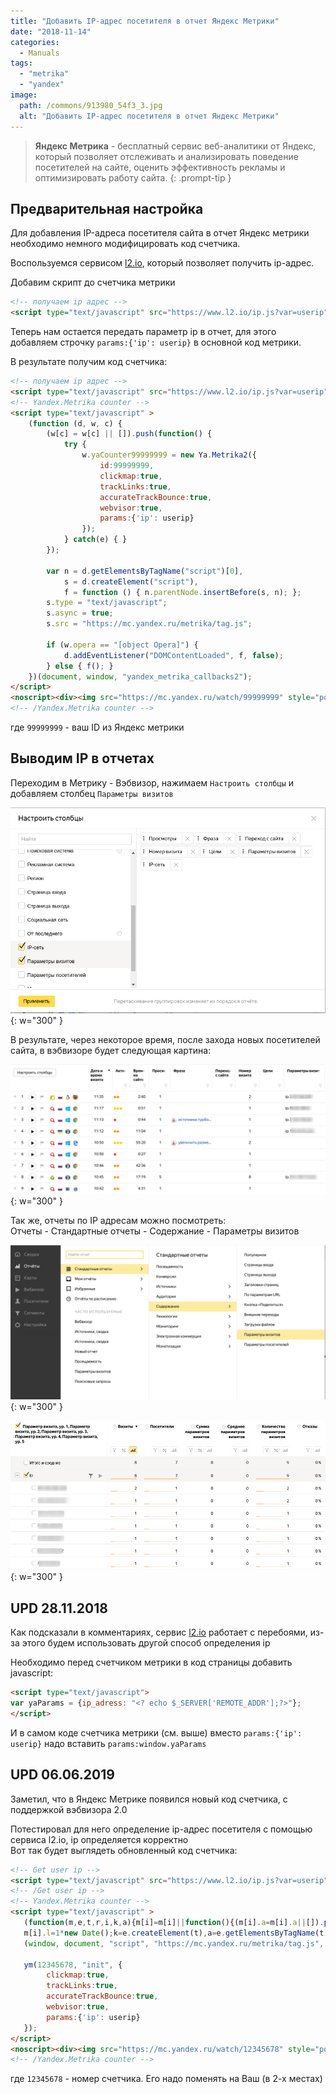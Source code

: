 ```yaml
---
title: "Добавить IP-адрес посетителя в отчет Яндекс Метрики"
date: "2018-11-14"
categories: 
  - Manuals
tags: 
  - "metrika"
  - "yandex"
image:
  path: /commons/913980_54f3_3.jpg
  alt: "Добавить IP-адрес посетителя в отчет Яндекс Метрики"
---
```


> **Яндекс Метрика** - бесплатный сервис веб-аналитики от Яндекс, который позволяет отслеживать и анализировать поведение посетителей на сайте, оценить эффективность рекламы и оптимизировать работу сайта.
{: .prompt-tip }

## Предварительная настройка

Для добавления IP-адреса посетителя сайта в отчет Яндекс метрики необходимо немного модифицировать код счетчика.

Воспользуемся сервисом [l2.io](https://l2.io), который позволяет получить ip-адрес.

Добавим скрипт до счетчика метрики

```html
<!-- получаем ip адрес -->
<script type="text/javascript" src="https://www.l2.io/ip.js?var=userip"></script>
```

Теперь нам остается передать параметр ip в отчет, для этого добавляем строчку `params:{'ip': userip}` в основной код метрики.

В результате получим код счетчика:

```html
<!-- получаем ip адрес -->
<script type="text/javascript" src="https://www.l2.io/ip.js?var=userip"></script>
<!-- Yandex.Metrika counter -->
<script type="text/javascript" >
    (function (d, w, c) {
        (w[c] = w[c] || []).push(function() {
            try {
                w.yaCounter99999999 = new Ya.Metrika2({
                    id:99999999,
                    clickmap:true,
                    trackLinks:true,
                    accurateTrackBounce:true,
                    webvisor:true,
                    params:{'ip': userip}
                });
            } catch(e) { }
        });

        var n = d.getElementsByTagName("script")[0],
            s = d.createElement("script"),
            f = function () { n.parentNode.insertBefore(s, n); };
        s.type = "text/javascript";
        s.async = true;
        s.src = "https://mc.yandex.ru/metrika/tag.js";

        if (w.opera == "[object Opera]") {
            d.addEventListener("DOMContentLoaded", f, false);
        } else { f(); }
    })(document, window, "yandex_metrika_callbacks2");
</script>
<noscript><div><img src="https://mc.yandex.ru/watch/99999999" style="position:absolute; left:-9999px;" alt="" /></div></noscript>
<!-- /Yandex.Metrika counter -->
```

где `99999999` - ваш ID из Яндекс метрики

## Выводим IP в отчетах

Переходим в Метрику - Вэбвизор, нажимаем `Настроить столбцы` и добавляем столбец `Параметры визитов`

![](/assets/img/posts/2018/11/14/2018-11-14_11-50.png){: w="300" }

В результате, через некоторое время, после захода новых посетителей сайта, в вэбвизоре будет следующая картина:

![](/assets/img/posts/2018/11/14/2018-11-14_11-52.png){: w="300" }

Так же, отчеты по IP адресам можно посмотреть:  
Отчеты - Стандартные отчеты - Содержание - Параметры визитов

![](/assets/img/posts/2018/11/14/2018-11-14_11-57.png){: w="300" }

![](/assets/img/posts/2018/11/14/2018-11-14_11-58.png){: w="300" }

## UPD 28.11.2018

Как подсказали в комментариях, сервис [l2.io](https://www.l2.io) работает с перебоями, из-за этого будем использовать другой способ определения ip

Необходимо перед счетчиком метрики в код страницы добавить javascript:

```html
<script type="text/javascript">
var yaParams = {ip_adress: "<? echo $_SERVER['REMOTE_ADDR'];?>"};
</script>
```

И в самом коде счетчика метрики (см. выше) вместо `params:{'ip': userip}` надо вставить `params:window.yaParams`

## UPD 06.06.2019

Заметил, что в Яндекс Метрике появился новый код счетчика, с поддержкой вэбвизора 2.0

Потестировал для него определение ip-адрес посетителя с помощью сервиса l2.io, ip определяется корректно  
Вот так будет выглядеть обновленный код счетчика:

```html
<!-- Get user ip -->
<script type="text/javascript" src="https://www.l2.io/ip.js?var=userip"></script>
<!-- /Get user ip -->
<!-- Yandex.Metrika counter -->
<script type="text/javascript" >
   (function(m,e,t,r,i,k,a){m[i]=m[i]||function(){(m[i].a=m[i].a||[]).push(arguments)};
   m[i].l=1*new Date();k=e.createElement(t),a=e.getElementsByTagName(t)[0],k.async=1,k.src=r,a.parentNode.insertBefore(k,a)})
   (window, document, "script", "https://mc.yandex.ru/metrika/tag.js", "ym");

   ym(12345678, "init", {
        clickmap:true,
        trackLinks:true,
        accurateTrackBounce:true,
        webvisor:true,
        params:{'ip': userip}
   });
</script>
<noscript><div><img src="https://mc.yandex.ru/watch/12345678" style="position:absolute; left:-9999px;" alt="" /></div></noscript>
<!-- /Yandex.Metrika counter -->
```

где `12345678` - номер счетчика. Его надо поменять на Ваш (в 2-х местах)
